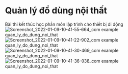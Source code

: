 # Quản lý đồ dùng nội thất
 Bài thi kết thúc học phần môn lập trình cho thiết bị di động
![Screenshot_2022-01-09-10-41-55-664_com example quan_ly_do_dung_noi_that](https://user-images.githubusercontent.com/36038615/148668587-f0b26f4d-8f7d-42d7-bb6a-2f4c777ce857.jpg)
![Screenshot_2022-01-09-10-41-22-902_com example quan_ly_do_dung_noi_that](https://user-images.githubusercontent.com/36038615/148668593-c93aa2af-f676-480e-a1bc-a3261b7f3a3b.jpg)
![Screenshot_2022-01-09-10-41-30-469_com example quan_ly_do_dung_noi_that](https://user-images.githubusercontent.com/36038615/148668594-27c2387b-7d98-4ab3-8446-46d8ee2699a2.jpg)
![Screenshot_2022-01-09-10-41-36-038_com example quan_ly_do_dung_noi_that](https://user-images.githubusercontent.com/36038615/148668595-b0cc9e8d-de3f-4786-9ebd-a215158ccd37.jpg)
